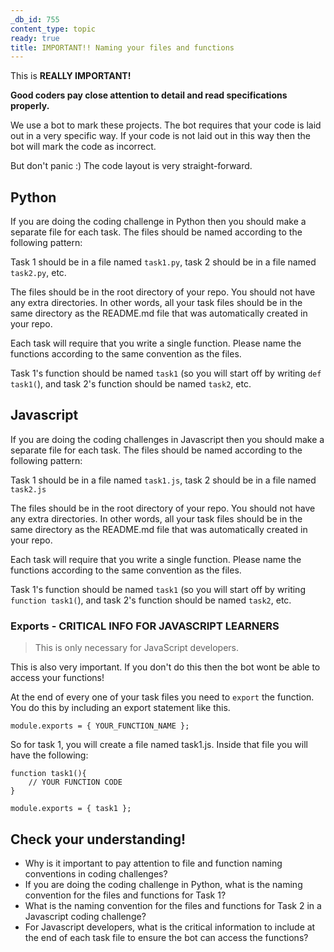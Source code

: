 ```yaml
---
_db_id: 755
content_type: topic
ready: true
title: IMPORTANT!! Naming your files and functions
---
```


This is **REALLY IMPORTANT!**

**Good coders pay close attention to detail and read specifications properly.**


We use a bot to mark these projects. The bot requires that your code is laid out in a very specific way. If your code is not laid out in this way then the bot will mark the code as incorrect.

But don't panic :) The code layout is very straight-forward.

## Python

If you are doing the coding challenge in Python then you should make a separate file for each task. The files should be named according to the following pattern:

Task 1 should be in a file named `task1.py`, task 2 should be in a file named `task2.py`, etc.

The files should be in the root directory of your repo. You should not have any extra directories. In other words, all your task files should be in the same directory as the README.md file that was automatically created in your repo.

Each task will require that you write a single function. Please name the functions according to the same convention as the files.

Task 1's function should be named `task1` (so you will start off by writing `def task1(`), and task 2's function should be named `task2`, etc.

## Javascript

If you are doing the coding challenges in Javascript then you should make a separate file for each task. The files should be named according to the following pattern:

Task 1 should be in a file named `task1.js`, task 2 should be in a file named `task2.js`

The files should be in the root directory of your repo. You should not have any extra directories. In other words, all your task files should be in the same directory as the README.md file that was automatically created in your repo.

Each task will require that you write a single function. Please name the functions according to the same convention as the files.

Task 1's function should be named `task1`  (so you will start off by writing `function task1(`), and task 2's function should be named `task2`, etc.

### Exports - CRITICAL INFO FOR JAVASCRIPT LEARNERS

> This is only necessary for JavaScript developers.

This is also very important. If you don't do this then the bot wont be able to access your functions!

At the end of every one of your task files you need to `export` the function. You do this by including an export statement like this.

```
module.exports = { YOUR_FUNCTION_NAME };
```

So for task 1, you will create a file named task1.js. Inside that file you will have the following:

```
function task1(){
    // YOUR FUNCTION CODE
}

module.exports = { task1 };

```

## Check your understanding!

- Why is it important to pay attention to file and function naming conventions in coding challenges?
- If you are doing the coding challenge in Python, what is the naming convention for the files and functions for Task 1?
- What is the naming convention for the files and functions for Task 2 in a Javascript coding challenge?
- For Javascript developers, what is the critical information to include at the end of each task file to ensure the bot can access the functions?